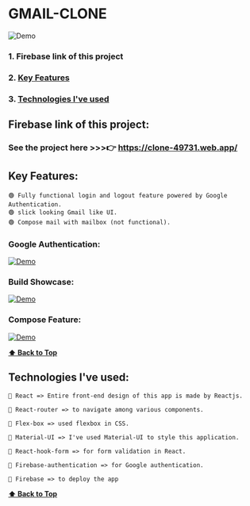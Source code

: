 # GMAIL-CLONE

![Demo](https://user-images.githubusercontent.com/46050946/122208292-bf181000-cec0-11eb-936c-91b229eba259.png)

### 1. Firebase link of this project
### 2. [Key Features](#key-features) 
### 3. [Technologies I've used](#technologies-ive-used)
 

## Firebase link of this project:  
   ### See the project here >>>👉   https://clone-49731.web.app/

## Key Features:

    🟢 Fully functional login and logout feature powered by Google Authentication.
    🟢 slick looking Gmail like UI.
    🟢 Compose mail with mailbox (not functional).

  
  ### Google Authentication:
  
  [![Demo](https://user-images.githubusercontent.com/46050946/122208292-bf181000-cec0-11eb-936c-91b229eba259.png)](https://user-images.githubusercontent.com/46050946/122208750-554c3600-cec1-11eb-9d76-5368f2fed830.mp4)
  
  ### Build Showcase:
  
  [![Demo](https://user-images.githubusercontent.com/46050946/122208292-bf181000-cec0-11eb-936c-91b229eba259.png)](https://user-images.githubusercontent.com/46050946/122209536-41550400-cec2-11eb-87e5-0c1259273cfc.mp4)
  
  ### Compose Feature:
  
  [![Demo](https://user-images.githubusercontent.com/46050946/122208292-bf181000-cec0-11eb-936c-91b229eba259.png)](https://user-images.githubusercontent.com/46050946/122210052-d3f5a300-cec2-11eb-9a9e-7ba18f85fd16.mp4)  
  
  **[⬆ Back to Top](#gmail-clone)**

## Technologies I've used:

    🔷 React => Entire front-end design of this app is made by Reactjs.

    🔷 React-router => to navigate among various components. 

    🔷 Flex-box => used flexbox in CSS.

    🔷 Material-UI => I've used Material-UI to style this application.

    🔷 React-hook-form => for form validation in React.

    🔷 Firebase-authentication => for Google authentication.

    🔷 Firebase => to deploy the app

    
  **[⬆ Back to Top](#gmail-clone)**

